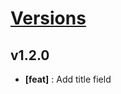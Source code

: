 # [Versions](https://github.com/Tracktor/treege/releases)

## v1.2.0
- **[feat]** : Add title field
